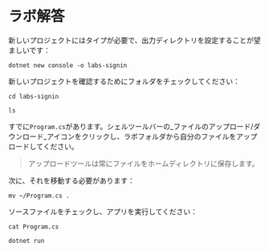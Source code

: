 # ラボ解答

新しいプロジェクトにはタイプが必要で、出力ディレクトリを設定することが望ましいです：

```
dotnet new console -o labs-signin
```

新しいプロジェクトを確認するためにフォルダをチェックしてください：

```
cd labs-signin

ls
```

すでに`Program.cs`があります。シェルツールバーの_ファイルのアップロード/ダウンロード_アイコンをクリックし、ラボフォルダから自分のファイルをアップロードしてください。

> アップロードツールは常にファイルをホームディレクトリに保存します。

次に、それを移動する必要があります：

```
mv ~/Program.cs .
```

ソースファイルをチェックし、アプリを実行してください：

```
cat Program.cs

dotnet run
```

